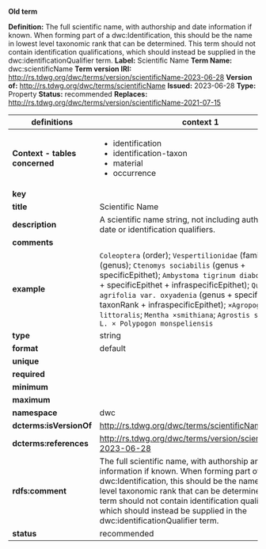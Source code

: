 **Old term**

**Definition:** The full scientific name, with authorship and date information if known. When forming part of a dwc:Identification, this should be the name in lowest level taxonomic rank that can be determined. This term should not contain identification qualifications, which should instead be supplied in the dwc:identificationQualifier term.
**Label:** Scientific Name
**Term Name:** dwc:scientificName
**Term version IRI:** http://rs.tdwg.org/dwc/terms/version/scientificName-2023-06-28
**Version of:** http://rs.tdwg.org/dwc/terms/scientificName
**Issued:** 2023-06-28
**Type:** Property
**Status:** recommended
**Replaces:** http://rs.tdwg.org/dwc/terms/version/scientificName-2021-07-15


| definitions | context 1 |
|-|-|
| **Context - tables concerned** | <ul><li>identification</li><li>identification-taxon</li><li>material</li><li>occurrence</li></ul> |
| **key** |  |
| **title** | Scientific Name |
| **description** | A scientific name string, not including authorship, date or identification qualifiers. |
| **comments** |  |
| **example** | `Coleoptera` (order); `Vespertilionidae` (family); `Manis` (genus); `Ctenomys sociabilis` (genus + specificEpithet); `Ambystoma tigrinum diaboli` (genus + specificEpithet + infraspecificEpithet); `Quercus agrifolia var. oxyadenia` (genus + specificEpithet + taxonRank + infraspecificEpithet); `×Agropogon littoralis`; `Mentha ×smithiana`; `Agrostis stolonifera L. × Polypogon monspeliensis` |
| **type** | string |
| **format** | default |
| **unique** |  |
| **required** |  |
| **minimum** |  |
| **maximum** |  |
| **namespace** | dwc |
| **dcterms:isVersionOf** | http://rs.tdwg.org/dwc/terms/scientificName |
| **dcterms:references** | http://rs.tdwg.org/dwc/terms/version/scientificName-2023-06-28 |
| **rdfs:comment** | The full scientific name, with authorship and date information if known. When forming part of a dwc:Identification, this should be the name in lowest level taxonomic rank that can be determined. This term should not contain identification qualifications, which should instead be supplied in the dwc:identificationQualifier term. |
| **status** | recommended |
